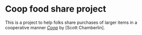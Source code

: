 # Coop food share project

This is a project to help folks share purchases of larger items in a cooperative manner
[*Coop*](http://www.hibabysoftware.com/) 
by [Scott Chamberlin].